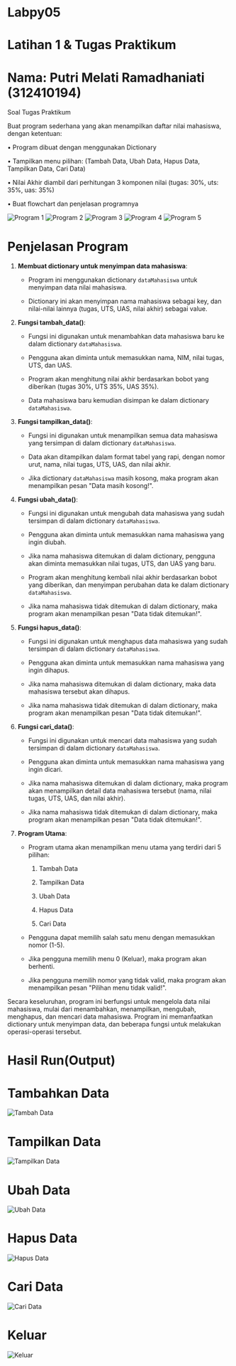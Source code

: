 # Labpy05
# Latihan 1 & Tugas Praktikum
# Nama: Putri Melati Ramadhaniati (312410194)

Soal Tugas Praktikum

Buat program sederhana yang akan menampilkan daftar nilai
mahasiswa, dengan ketentuan:

• Program dibuat dengan menggunakan Dictionary

• Tampilkan menu pilihan: (Tambah Data, Ubah Data, Hapus Data,
Tampilkan Data, Cari Data)

• Nilai Akhir diambil dari perhitungan 3 komponen nilai (tugas: 30%,
uts: 35%, uas: 35%)

• Buat flowchart dan penjelasan programnya

![Program 1](https://github.com/user-attachments/assets/c0df0677-5cc5-4932-be23-38aaf56e1de9)
![Program 2](https://github.com/user-attachments/assets/faa6ff8b-9c86-4088-b9cc-2fc979c77ae0)
![Program 3](https://github.com/user-attachments/assets/09129ba9-0970-4132-a0ad-1e924150c96d)
![Program 4](https://github.com/user-attachments/assets/ae58c9d6-38aa-4225-a515-a76552c407d5)
![Program 5](https://github.com/user-attachments/assets/584de1ab-cf94-4ab7-b517-930bdcf29994)

# Penjelasan Program

1. **Membuat dictionary untuk menyimpan data mahasiswa**:
   
   - Program ini menggunakan dictionary `dataMahasiswa` untuk menyimpan data nilai mahasiswa.
     
   - Dictionary ini akan menyimpan nama mahasiswa sebagai key, dan nilai-nilai lainnya (tugas, UTS, UAS, nilai akhir) sebagai value.

2. **Fungsi tambah_data()**:
   
   - Fungsi ini digunakan untuk menambahkan data mahasiswa baru ke dalam dictionary `dataMahasiswa`.
     
   - Pengguna akan diminta untuk memasukkan nama, NIM, nilai tugas, UTS, dan UAS.
     
   - Program akan menghitung nilai akhir berdasarkan bobot yang diberikan (tugas 30%, UTS 35%, UAS 35%).
     
   - Data mahasiswa baru kemudian disimpan ke dalam dictionary `dataMahasiswa`.

4. **Fungsi tampilkan_data()**:
   
   - Fungsi ini digunakan untuk menampilkan semua data mahasiswa yang tersimpan di dalam dictionary `dataMahasiswa`.
     
   - Data akan ditampilkan dalam format tabel yang rapi, dengan nomor urut, nama, nilai tugas, UTS, UAS, dan nilai akhir.
     
   - Jika dictionary `dataMahasiswa` masih kosong, maka program akan menampilkan pesan "Data masih kosong!".

5. **Fungsi ubah_data()**:
   
   - Fungsi ini digunakan untuk mengubah data mahasiswa yang sudah tersimpan di dalam dictionary `dataMahasiswa`.
     
   - Pengguna akan diminta untuk memasukkan nama mahasiswa yang ingin diubah.
     
   - Jika nama mahasiswa ditemukan di dalam dictionary, pengguna akan diminta memasukkan nilai tugas, UTS, dan UAS yang baru.
     
   - Program akan menghitung kembali nilai akhir berdasarkan bobot yang diberikan, dan menyimpan perubahan data ke dalam dictionary `dataMahasiswa`.
     
   - Jika nama mahasiswa tidak ditemukan di dalam dictionary, maka program akan menampilkan pesan "Data tidak ditemukan!".

6. **Fungsi hapus_data()**:
   
   - Fungsi ini digunakan untuk menghapus data mahasiswa yang sudah tersimpan di dalam dictionary `dataMahasiswa`.
     
   - Pengguna akan diminta untuk memasukkan nama mahasiswa yang ingin dihapus.
     
   - Jika nama mahasiswa ditemukan di dalam dictionary, maka data mahasiswa tersebut akan dihapus.
     
   - Jika nama mahasiswa tidak ditemukan di dalam dictionary, maka program akan menampilkan pesan "Data tidak ditemukan!".

7. **Fungsi cari_data()**:
   
   - Fungsi ini digunakan untuk mencari data mahasiswa yang sudah tersimpan di dalam dictionary `dataMahasiswa`.
     
   - Pengguna akan diminta untuk memasukkan nama mahasiswa yang ingin dicari.
     
   - Jika nama mahasiswa ditemukan di dalam dictionary, maka program akan menampilkan detail data mahasiswa tersebut (nama, nilai tugas, UTS, UAS, dan nilai akhir).
     
   - Jika nama mahasiswa tidak ditemukan di dalam dictionary, maka program akan menampilkan pesan "Data tidak ditemukan!".

8. **Program Utama**:
   
   - Program utama akan menampilkan menu utama yang terdiri dari 5 pilihan:
     
     1. Tambah Data
        
     2. Tampilkan Data
        
     3. Ubah Data
        
     4. Hapus Data
        
     5. Cari Data
         
   - Pengguna dapat memilih salah satu menu dengan memasukkan nomor (1-5).
     
   - Jika pengguna memilih menu 0 (Keluar), maka program akan berhenti.
     
   - Jika pengguna memilih nomor yang tidak valid, maka program akan menampilkan pesan "Pilihan menu tidak valid!".

Secara keseluruhan, program ini berfungsi untuk mengelola data nilai mahasiswa, mulai dari menambahkan, menampilkan, mengubah, menghapus, dan mencari data mahasiswa. Program ini memanfaatkan dictionary untuk menyimpan data, dan beberapa fungsi untuk melakukan operasi-operasi tersebut.

# Hasil Run(Output)

# **Tambahkan Data**

![Tambah Data](https://github.com/user-attachments/assets/28a555c1-201e-4db3-a3b4-35e3ac46eefe)

# **Tampilkan Data**

![Tampilkan Data](https://github.com/user-attachments/assets/9992318a-c7f3-47dc-aeea-5b35233a60b6)

# **Ubah Data**

![Ubah Data](https://github.com/user-attachments/assets/bf6b2c35-9d86-4b34-824c-50a49419f5a3)

# **Hapus Data**

![Hapus Data](https://github.com/user-attachments/assets/c64656c5-8e40-46d9-b35c-7fff4c04cee5)

# **Cari Data**

![Cari Data](https://github.com/user-attachments/assets/1c2bf9dc-1d3c-4cc7-a8d7-9d1154feecc8)

# **Keluar**

![Keluar](https://github.com/user-attachments/assets/39d71fe8-47a3-4657-8b66-6c18eac09053)
